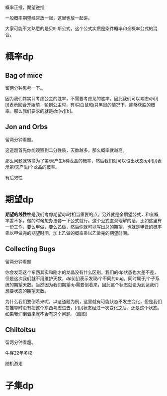 概率正推，期望逆推

一般概率期望经常放一起，这里也放一起讲。

大家可能不太熟悉的是贝叶斯公式，这个公式实质是条件概率和全概率公式的混合。



# 概率dp

## Bag of mice

留两分钟思考一下。

因为我们其实只考虑公主的胜率，不需要考虑龙的胜率。因此我们可以考虑$dp[i][j]$表示回合开始前，轮到公主时，有$i$只白鼠和$j$只黑鼠的情况下，能够获胜的概率。那么我们要求的就是$dp[w][b]$。

## Jon and Orbs

留两分钟看题。

这道题首先你能观察到二分性质，天数越多，那么概率就越高。

那么问题就转换为了第$i$天产生$k$种龙晶的概率，然后我们就可以设出状态$dp[i][j]$表示第$i$天产生$j$个龙晶的概率。



有后效性

# 期望dp

**期望的线性性**是我们考虑期望$dp$时相当重要的点。另外就是全期望公式，和全概率差不多，做的时候想办法套一下公式就行。这个公式直观理解的话，比如这里有一份工作，要么甲做，要么乙做，然后你就可以写出总的期望，也就是甲做的概率乘以甲做完的期望时间，加上乙做的概率乘以乙做完的期望时间。

## Collecting Bugs

留两分钟看题

你会发现这个东西其实和刚才的龙晶没有什么区别，我们的dp状态也大差不差，但是这次我们就不用维护天数，$dp[i][j]$表示发现$i$个不同的bug，同时属于$j$个子系统的期望天数。当然因为我们期望dp需要倒着来，因此这个状态就设为到达我们想要状态的期望天数。

为什么我们要倒着来呢，以这道题为例，这里就有可能状态不发生变化，但是我们在推导时没有把这个东西考虑进去，$[i][j]$状态经过一次变化之后，还是这个状态。如果我们倒着来就不会有这个问题。（画图）

## Chiitoitsu



留两分钟看题。





牛客22年多校

随机游走

# 子集dp